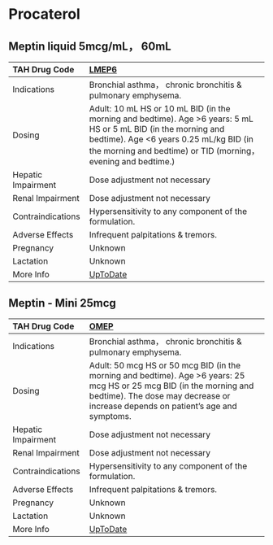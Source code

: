 # Procaterol

## Meptin liquid 5mcg/mL， 60mL

| TAH Drug Code      | [LMEP6](https://www.tahsda.org.tw/drugs/hissearch.php?drug_code=LMEP6)                                                                                                                                                      |
|:-------------------|:----------------------------------------------------------------------------------------------------------------------------------------------------------------------------------------------------------------------------|
| Indications        | Bronchial asthma， chronic bronchitis & pulmonary emphysema.                                                                                                                                                                |
| Dosing             | Adult: 10 mL HS or 10 mL BID (in the morning and bedtime). Age >6 years: 5 mL HS or 5 mL BID (in the morning and bedtime). Age <6 years 0.25 mL/kg BID (in the morning and bedtime) or TID (morning， evening and bedtime.) |
| Hepatic Impairment | Dose adjustment not necessary                                                                                                                                                                                               |
| Renal Impairment   | Dose adjustment not necessary                                                                                                                                                                                               |
| Contraindications  | Hypersensitivity to any component of the formulation.                                                                                                                                                                       |
| Adverse Effects    | Infrequent palpitations & tremors.                                                                                                                                                                                          |
| Pregnancy          | Unknown                                                                                                                                                                                                                     |
| Lactation          | Unknown                                                                                                                                                                                                                     |
| More Info          | [UpToDate](https://www.uptodate.com/contents/procaterol-drug-information)                                                                                                                                                   |

## Meptin - Mini 25mcg

| TAH Drug Code      | [OMEP](https://www.tahsda.org.tw/drugs/hissearch.php?drug_code=OMEP)                                                                                                                                      |
|:-------------------|:----------------------------------------------------------------------------------------------------------------------------------------------------------------------------------------------------------|
| Indications        | Bronchial asthma， chronic bronchitis & pulmonary emphysema.                                                                                                                                              |
| Dosing             | Adult: 50 mcg HS or 50 mcg BID (in the morning and bedtime). Age >6 years: 25 mcg HS or 25 mcg BID (in the morning and bedtime). The dose may decrease or increase depends on patient’s age and symptoms. |
| Hepatic Impairment | Dose adjustment not necessary                                                                                                                                                                             |
| Renal Impairment   | Dose adjustment not necessary                                                                                                                                                                             |
| Contraindications  | Hypersensitivity to any component of the formulation.                                                                                                                                                     |
| Adverse Effects    | Infrequent palpitations & tremors.                                                                                                                                                                        |
| Pregnancy          | Unknown                                                                                                                                                                                                   |
| Lactation          | Unknown                                                                                                                                                                                                   |
| More Info          | [UpToDate](https://www.uptodate.com/contents/procaterol-drug-information)                                                                                                                                 |

